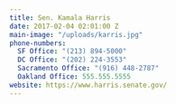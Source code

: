```yaml
---
title: Sen. Kamala Harris
date: 2017-02-04 02:01:00 Z
main-image: "/uploads/karris.jpg"
phone-numbers:
  SF Office: "(213) 894-5000"
  DC Office: "(202) 224-3553"
  Sacramento Office: "(916) 448-2787"
  Oakland Office: 555.555.5555
website: https://www.harris.senate.gov/
---
```


